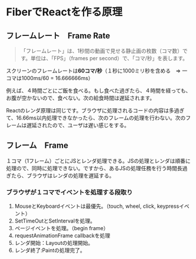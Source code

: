# FiberでReactを作る原理

## フレームレート　Frame Rate 
> 「フレームレート」は、1秒間の動画で見せる静止画の枚数（コマ数）です。単位は、「FPS」（frames per second）で、「コマ/秒」を表します。

スクリーンのフレームレートは**60コマ/秒**（１秒に1000ミリ秒を含める　=> 一コマは1000ms/60 = 16.666666ms）


例えば、４時間ごとにご飯を食べる。もし食べた過ぎたら、４時間を経っても、お腹が空かないので、食べない。次の給食時間は遅延されます。

Reactのレンダ原理は同じです。ブラウザに処理されるコードの内容は多過ぎて、16.66ms以内処理できなかったら、次のフレームの処理を行わない。次のフレームは遅延されたので、ユーザは遅い感じをする。

## フレーム　Frame
１コマ（1フレーム）ごとにJSとレンダ処理できる。JSの処理とレンダは順番に処理ので、同時に処理できない。ですから、あるJSの処理任務を行う時間長過ぎたら、ブラウザはレンダの処理を遅延する。

### ブラウザが１コマでイベントを処理する段取り
1. MouseとKeyboardイベントは最優先。（touch, wheel, click, keypressイベント）
2. SetTimeOutとSetIntervalを処理。
3. ページイベントを処理。（begin frame）
4. requestAnimationFrame callbackを処理
5. レンダ開始：Layoutの処理開始。
6. レンダ終了:Paintの処理完了。


